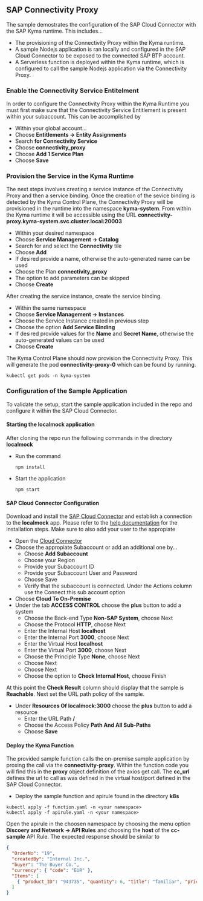 ## SAP Connectivity Proxy

The sample demostrates the configuration of the SAP Cloud Connector with the SAP Kyma runtime. This includes...

- The provisioning of the Connectivity Proxy within the Kyma runtime.
- A sample Nodejs application is ran locally and configured in the SAP Cloud Connector to be exposed to the connected SAP BTP account.
- A Serverless function is deployed within the Kyma runtime, which is configured to call the sample Nodejs application via the Connectivity Proxy.

### Enable the Connectivity Service Entitelment

In order to configure the Connectivity Proxy within the Kyma Runtime you must first make sure that the Connectivity Service Entitlement is present within your subaccount. This can be accomplished by

- Within your global account…
- Choose **Entitlements -> Entity Assignments**
- Search **for Connectivity Service**
- Choose **connectivity_proxy**
- Choose **Add 1 Service Plan**
- Choose **Save**

### Provision the Service in the Kyma Runtime

The next steps involves creating a service instance of the Connectivity Proxy and then a service binding. Once the creation of the sevice binding is detected by the Kyma Control Plane, the Connectivity Proxy will be provisioned in the runtime into the namespace **kyma-system**. From within the Kyma runtime it will be accessible using the URL **connectivity-proxy.kyma-system.svc.cluster.local:20003**

- Within your desired namespace
- Choose **Service Management -> Catalog**
- Search for and select the **Connectivity** tile
- Choose **Add**
- If desired provide a name, otherwise the auto-generated name can be used
- Choose the Plan **connectivity_proxy**
- The option to add parameters can be skipped
- Choose **Create**

After creating the service instance, create the service binding.

- Within the same namespace
- Choose **Service Management -> Instances**
- Choose the Service Instance created in previous step
- Choose the option **Add Service Binding**
- If desired provide values for the **Name** and **Secret Name**, otherwise the auto-generated values can be used
- Choose **Create**

The Kyma Control Plane should now provision the Connectivity Proxy. This will generate the pod **connectivity-proxy-0** which can be found by running.

```shell
kubectl get pods -n kyma-system
```

### Configuration of the Sample Application

To validate the setup, start the sample application included in the repo and configure it within the SAP Cloud Connector.

#### Starting the localmock application

After cloning the repo run the following commands in the directory **localmock**

- Run the command
  ```
  npm install
  ```
- Start the application
  ```
  npm start
  ```

#### SAP Cloud Connector Configuration

Download and install the [SAP Cloud Connector](https://tools.hana.ondemand.com/#cloud) and establish a connection to the **localmock** app. Please refer to the [help documentation](https://help.sap.com/viewer/cca91383641e40ffbe03bdc78f00f681/Cloud/en-US/e6c7616abb5710148cfcf3e75d96d596.html) for the installation steps. Make sure to also add your user to the appropiate

- Open the [Cloud Connector](https://localhost:8443/)
- Choose the appropiate Subaccount or add an additional one by...
  - Choose **Add Subaccount**
  - Choose your Region
  - Provide your Subaccount ID
  - Provide your Subaccount User and Password
  - Choose Save
  - Verify that the subaccount is connected. Under the Actions column use the Connect this sub account option
- Choose **Cloud To On-Premise**
- Under the tab **ACCESS CONTROL** choose the **plus** button to add a system
  - Choose the Back-end Type **Non-SAP System**, choose Next
  - Choose the Protocol **HTTP**, choose Next
  - Enter the Internal Host **localhost**
  - Enter the Internal Port **3000**, choose Next
  - Enter the Virtual Host **localhost**
  - Enter the Virtual Port **3000**, choose Next
  - Choose the Principle Type **None**, choose Next
  - Choose Next
  - Choose Next
  - Choose the option to **Check Internal Host**, choose Finish

At this point the **Check Result** column should display that the sample is **Reachable**. Next set the URL path policy of the sample.

- Under **Resources Of localmock:3000** choose the **plus** button to add a resource
  - Enter the URL Path **/**
  - Choose the Access Policy **Path And All Sub-Paths**
  - Choose **Save**

#### Deploy the Kyma Function

The provided sample function calls the on-premise sample application by proxing the call via the **connectivity-proxy**. Within the function code you will find this in the **proxy** object definition of the axios get call. The **cc_url** defines the url to call as was defined in the virtual host/port defined in the SAP Cloud Connector.

- Deploy the sample function and apirule found in the directory **k8s**

```shell
kubectl apply -f function.yaml -n <your namespace>
kubectl apply -f apirule.yaml -n <your namespace>
```

Open the apirule in the choosen namespace by choosing the menu option **Discoery and Network -> API Rules** and choosing the **host** of the
**cc-sample** API Rule. The expected response should be similar to

```json
{
  "OrderNo": "19",
  "createdBy": "Internal Inc.",
  "buyer": "The Buyer Co.",
  "currency": { "code": "EUR" },
  "Items": [
    { "product_ID": "943735", "quantity": 6, "title": "familiar", "price": 12 }
  ]
}
```
